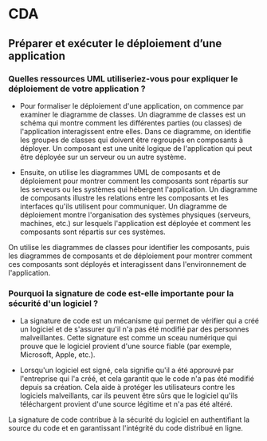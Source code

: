 # CDA

## Préparer et exécuter le déploiement d’une application

### Quelles ressources UML utiliseriez-vous pour expliquer le déploiement de votre application ?

- Pour formaliser le déploiement d'une application, on commence par examiner le diagramme de classes. Un diagramme de classes est un schéma qui montre comment les différentes parties (ou classes) de l'application interagissent entre elles. Dans ce diagramme, on identifie les groupes de classes qui doivent être regroupés en composants à déployer. Un composant est une unité logique de l'application qui peut être déployée sur un serveur ou un autre système.

- Ensuite, on utilise les diagrammes UML de composants et de déploiement pour montrer comment les composants sont répartis sur les serveurs ou les systèmes qui hébergent l'application. Un diagramme de composants illustre les relations entre les composants et les interfaces qu'ils utilisent pour communiquer. Un diagramme de déploiement montre l'organisation des systèmes physiques (serveurs, machines, etc.) sur lesquels l'application est déployée et comment les composants sont répartis sur ces systèmes.

On utilise les diagrammes de classes pour identifier les composants, puis les diagrammes de composants et de déploiement pour montrer comment ces composants sont déployés et interagissent dans l'environnement de l'application.

### Pourquoi la signature de code est-elle importante pour la sécurité d'un logiciel ?

- La signature de code est un mécanisme qui permet de vérifier qui a créé un logiciel et de s'assurer qu'il n'a pas été modifié par des personnes malveillantes. Cette signature est comme un sceau numérique qui prouve que le logiciel provient d'une source fiable (par exemple, Microsoft, Apple, etc.).

- Lorsqu'un logiciel est signé, cela signifie qu'il a été approuvé par l'entreprise qui l'a créé, et cela garantit que le code n'a pas été modifié depuis sa création. Cela aide à protéger les utilisateurs contre les logiciels malveillants, car ils peuvent être sûrs que le logiciel qu'ils téléchargent provient d'une source légitime et n'a pas été altéré.

La signature de code contribue à la sécurité du logiciel en authentifiant la source du code et en garantissant l'intégrité du code distribué en ligne.
